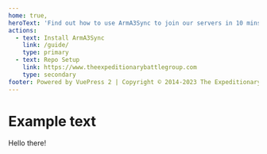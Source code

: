 ```yaml
---
home: true,
heroText: 'Find out how to use ArmA3Sync to join our servers in 10 mins or less*'
actions:
  - text: Install ArmA3Sync
    link: /guide/
    type: primary
  - text: Repo Setup
    link: https://www.theexpeditionarybattlegroup.com
    type: secondary
footer: Powered by VuePress 2 | Copyright © 2014-2023 The Expeditionary BattleGroup
---
```


# Example text

Hello there!